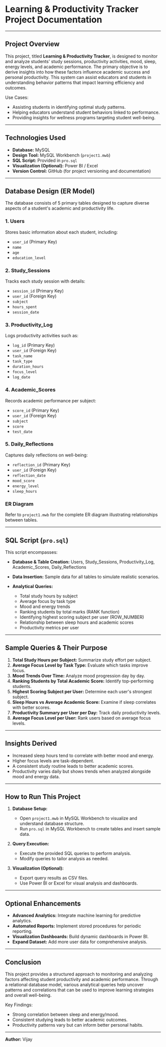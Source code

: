 # Learning & Productivity Tracker Project Documentation

---

## Project Overview

This project, titled **Learning & Productivity Tracker**, is designed to monitor and analyze students' study sessions, productivity activities, mood, sleep, energy levels, and academic performance. The primary objective is to derive insights into how these factors influence academic success and personal productivity. This system can assist educators and students in understanding behavior patterns that impact learning efficiency and outcomes.

Use Cases:

* Assisting students in identifying optimal study patterns.
* Helping educators understand student behaviors linked to performance.
* Providing insights for wellness programs targeting student well-being.

---

## Technologies Used

* **Database:** MySQL
* **Design Tool:** MySQL Workbench (`project1.mwb`)
* **SQL Script:** Provided in `pro.sql`
* **Visualization (Optional):** Power BI / Excel
* **Version Control:** GitHub (for project versioning and documentation)

---

## Database Design (ER Model)

The database consists of 5 primary tables designed to capture diverse aspects of a student's academic and productivity life.

### 1. Users

Stores basic information about each student, including:

* `user_id` (Primary Key)
* `name`
* `age`
* `education_level`

### 2. Study\_Sessions

Tracks each study session with details:

* `session_id` (Primary Key)
* `user_id` (Foreign Key)
* `subject`
* `hours_spent`
* `session_date`

### 3. Productivity\_Log

Logs productivity activities such as:

* `log_id` (Primary Key)
* `user_id` (Foreign Key)
* `task_name`
* `task_type`
* `duration_hours`
* `focus_level`
* `log_date`

### 4. Academic\_Scores

Records academic performance per subject:

* `score_id` (Primary Key)
* `user_id` (Foreign Key)
* `subject`
* `score`
* `test_date`

### 5. Daily\_Reflections

Captures daily reflections on well-being:

* `reflection_id` (Primary Key)
* `user_id` (Foreign Key)
* `reflection_date`
* `mood_score`
* `energy_level`
* `sleep_hours`

### ER Diagram

Refer to `project1.mwb` for the complete ER diagram illustrating relationships between tables.

---

## SQL Script (`pro.sql`)

This script encompasses:

* **Database & Table Creation:** Users, Study\_Sessions, Productivity\_Log, Academic\_Scores, Daily\_Reflections
* **Data Insertion:** Sample data for all tables to simulate realistic scenarios.
* **Analytical Queries:**

  * Total study hours by subject
  * Average focus by task type
  * Mood and energy trends
  * Ranking students by total marks (RANK function)
  * Identifying highest scoring subject per user (ROW\_NUMBER)
  * Relationship between sleep hours and academic scores
  * Productivity metrics per user

---

## Sample Queries & Their Purpose

1. **Total Study Hours per Subject:** Summarize study effort per subject.
2. **Average Focus Level by Task Type:** Evaluate which tasks improve focus.
3. **Mood Trends Over Time:** Analyze mood progression day by day.
4. **Ranking Students by Total Academic Score:** Identify top-performing students.
5. **Highest Scoring Subject per User:** Determine each user's strongest subject.
6. **Sleep Hours vs Average Academic Score:** Examine if sleep correlates with better scores.
7. **Productivity Summary per User per Day:** Track daily productivity levels.
8. **Average Focus Level per User:** Rank users based on average focus levels.

---

## Insights Derived

* Increased sleep hours tend to correlate with better mood and energy.
* Higher focus levels are task-dependent.
* A consistent study routine leads to better academic scores.
* Productivity varies daily but shows trends when analyzed alongside mood and energy data.

---

## How to Run This Project

1. **Database Setup:**

   * Open `project1.mwb` in MySQL Workbench to visualize and understand database structure.
   * Run `pro.sql` in MySQL Workbench to create tables and insert sample data.

2. **Query Execution:**

   * Execute the provided SQL queries to perform analysis.
   * Modify queries to tailor analysis as needed.

3. **Visualization (Optional):**

   * Export query results as CSV files.
   * Use Power BI or Excel for visual analysis and dashboards.

---

## Optional Enhancements

* **Advanced Analytics:** Integrate machine learning for predictive analytics.
* **Automated Reports:** Implement stored procedures for periodic reporting.
* **Visualization Dashboards:** Build dynamic dashboards in Power BI.
* **Expand Dataset:** Add more user data for comprehensive analysis.

---



## Conclusion

This project provides a structured approach to monitoring and analyzing factors affecting student productivity and academic performance. Through a relational database model, various analytical queries help uncover patterns and correlations that can be used to improve learning strategies and overall well-being.

Key Findings:

* Strong correlation between sleep and energy/mood.
* Consistent studying leads to better academic outcomes.
* Productivity patterns vary but can inform better personal habits.

---

**Author:** Vijay

